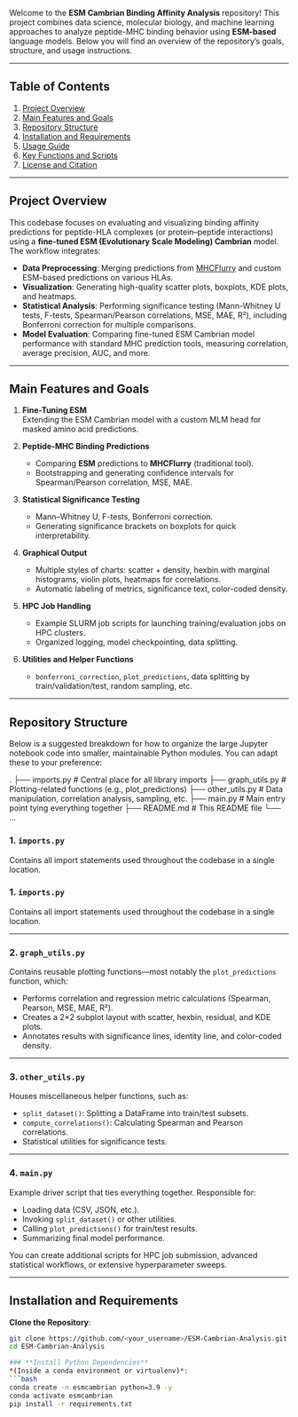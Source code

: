 

Welcome to the **ESM Cambrian Binding Affinity Analysis** repository! This project combines data science, molecular biology, and machine learning approaches to analyze peptide-MHC binding behavior using **ESM-based** language models. Below you will find an overview of the repository’s goals, structure, and usage instructions.

---

## **Table of Contents**

1. [Project Overview](#project-overview)  
2. [Main Features and Goals](#main-features-and-goals)  
3. [Repository Structure](#repository-structure)  
4. [Installation and Requirements](#installation-and-requirements)  
5. [Usage Guide](#usage-guide)  
6. [Key Functions and Scripts](#key-functions-and-scripts)  
7. [License and Citation](#license-and-citation)

---

## **Project Overview**

This codebase focuses on evaluating and visualizing binding affinity predictions for peptide-HLA complexes (or protein–peptide interactions) using a **fine-tuned ESM (Evolutionary Scale Modeling) Cambrian** model. The workflow integrates:

- **Data Preprocessing**: Merging predictions from [MHCFlurry](https://github.com/openvax/mhcflurry) and custom ESM-based predictions on various HLAs.  
- **Visualization**: Generating high-quality scatter plots, boxplots, KDE plots, and heatmaps.  
- **Statistical Analysis**: Performing significance testing (Mann-Whitney U tests, F-tests, Spearman/Pearson correlations, MSE, MAE, R²), including Bonferroni correction for multiple comparisons.  
- **Model Evaluation**: Comparing fine-tuned ESM Cambrian model performance with standard MHC prediction tools, measuring correlation, average precision, AUC, and more.

---

## **Main Features and Goals**

1. **Fine-Tuning ESM**  
   Extending the ESM Cambrian model with a custom MLM head for masked amino acid predictions.

2. **Peptide-MHC Binding Predictions**  
   - Comparing **ESM** predictions to **MHCFlurry** (traditional tool).  
   - Bootstrapping and generating confidence intervals for Spearman/Pearson correlation, MSE, MAE.

3. **Statistical Significance Testing**  
   - Mann–Whitney U, F-tests, Bonferroni correction.  
   - Generating significance brackets on boxplots for quick interpretability.

4. **Graphical Output**  
   - Multiple styles of charts: scatter + density, hexbin with marginal histograms, violin plots, heatmaps for correlations.  
   - Automatic labeling of metrics, significance text, color-coded density.

5. **HPC Job Handling**  
   - Example SLURM job scripts for launching training/evaluation jobs on HPC clusters.  
   - Organized logging, model checkpointing, data splitting.

6. **Utilities and Helper Functions**  
   - `bonferroni_correction`, `plot_predictions`, data splitting by train/validation/test, random sampling, etc.

---

## **Repository Structure**

Below is a suggested breakdown for how to organize the large Jupyter notebook code into smaller, maintainable Python modules. You can adapt these to your preference:

. ├── imports.py # Central place for all library imports ├── graph_utils.py # Plotting-related functions (e.g., plot_predictions) ├── other_utils.py # Data manipulation, correlation analysis, sampling, etc. ├── main.py # Main entry point tying everything together ├── README.md # This README file └── ...

### **1. `imports.py`**
Contains all import statements used throughout the codebase in a single location. 

### **1. `imports.py`**  
Contains all import statements used throughout the codebase in a single location.

---

### **2. `graph_utils.py`**  
Contains reusable plotting functions—most notably the `plot_predictions` function, which:  
- Performs correlation and regression metric calculations (Spearman, Pearson, MSE, MAE, R²).  
- Creates a 2×2 subplot layout with scatter, hexbin, residual, and KDE plots.  
- Annotates results with significance lines, identity line, and color-coded density.

---

### **3. `other_utils.py`**  
Houses miscellaneous helper functions, such as:  
- `split_dataset()`: Splitting a DataFrame into train/test subsets.  
- `compute_correlations()`: Calculating Spearman and Pearson correlations.  
- Statistical utilities for significance tests.

---

### **4. `main.py`**  
Example driver script that ties everything together. Responsible for:  
- Loading data (CSV, JSON, etc.).  
- Invoking `split_dataset()` or other utilities.  
- Calling `plot_predictions()` for train/test results.  
- Summarizing final model performance.  

You can create additional scripts for HPC job submission, advanced statistical workflows, or extensive hyperparameter sweeps.

---

## **Installation and Requirements**

**Clone the Repository**:
```bash
git clone https://github.com/<your_username>/ESM-Cambrian-Analysis.git
cd ESM-Cambrian-Analysis

### **Install Python Dependencies**  
*(Inside a conda environment or virtualenv)*:
```bash
conda create -n esmcambrian python=3.9 -y
conda activate esmcambrian
pip install -r requirements.txt
